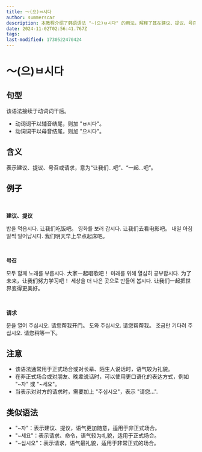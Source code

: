 ```yaml
---
title: 〜(으)ㅂ시다
author: summerscar
description: 本教程介绍了韩语语法 "~(으)ㅂ시다" 的用法，解释了其在建议、提议、号召和请求中的运用，并提供了例句和注意事项。
date: 2024-11-02T02:56:41.767Z
tags:
last-modified: 1730522470424
---
```


# 〜(으)ㅂ시다

## 句型
该语法接续于动词词干后。
* 动词词干以辅音结尾，则加 "ㅂ시다"。
* 动词词干以母音结尾，则加 "으시다"。

## 含义
表示建议、提议、号召或请求，意为“让我们…吧”、“一起…吧”。

## 例子
<br/>

**建议、提议**

<Speak>밥을 먹읍시다.</Speak> 让我们吃饭吧。
<Speak>영화를 보러 갑시다.</Speak> 让我们去看电影吧。
<Speak>내일 아침 일찍 일어납시다.</Speak> 我们明天早上早点起床吧。

<br/>

**号召**

<Speak>모두 함께 노래를 부릅시다.</Speak> 大家一起唱歌吧！
<Speak>미래를 위해 열심히 공부합시다.</Speak> 为了未来，让我们努力学习吧！
<Speak>세상을 더 나은 곳으로 만들어 봅시다.</Speak> 让我们一起把世界变得更美好。

<br/>

**请求**

<Speak>문을 열어 주십시오.</Speak> 请您帮我开门。
<Speak>도와 주십시오.</Speak> 请您帮帮我。
<Speak>조금만 기다려 주십시오.</Speak> 请您稍等一下。

## 注意
* 该语法通常用于正式场合或对长辈、陌生人说话时，语气较为礼貌。
* 在非正式场合或对朋友、晚辈说话时，可以使用更口语化的表达方式，例如 "~자" 或 "~세요"。
* 当表示对对方的请求时，需要加上 "주십시오"，表示 "请您…".

## 类似语法
* "~자"：表示建议、提议，语气更加随意，适用于非正式场合。
* "~세요"：表示请求、命令，语气较为礼貌，适用于正式场合。
* "~십시오"：表示请求，语气最礼貌，适用于非常正式的场合。
